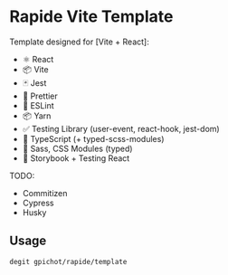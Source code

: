 # Rapide Vite Template

Template designed for [Vite + React]:

- ⚛️ React
- 📦 Vite
- 🃏 Jest
- 📝 Prettier
- 🚫 ESLint
- 📦 Yarn
- ✅ Testing Library (user-event, react-hook, jest-dom)
- 🧰 TypeScript (+ typed-scss-modules)
- 🎨 Sass, CSS Modules (typed)
- 🥷 Storybook + Testing React

TODO:

- Commitizen
- Cypress
- Husky

## Usage

```bash
degit gpichot/rapide/template
```
